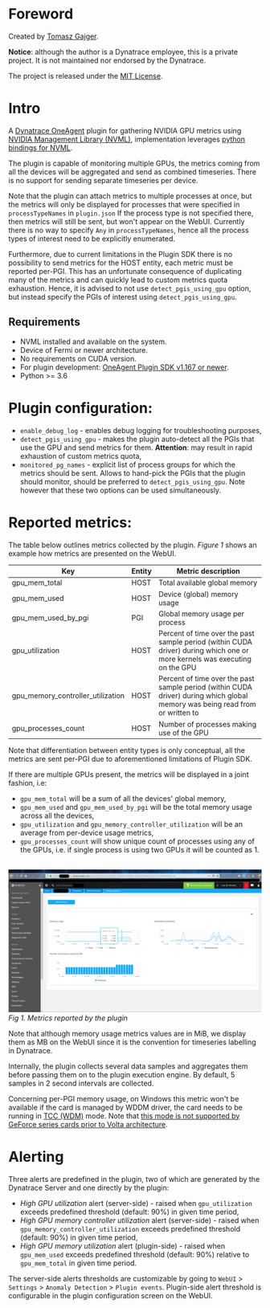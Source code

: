 # Foreword
Created by [Tomasz Gajger](https://github.com/tomix86).

**Notice**: although the author is a Dynatrace employee, this is a private project. It is not maintained nor endorsed by the Dynatrace.

The project is released under the [MIT License](LICENSE). 

# Intro

A [Dynatrace OneAgent](https://www.dynatrace.com/support/help/) plugin for gathering NVIDIA GPU metrics using [NVIDIA Management Library (NVML)](https://docs.nvidia.com/deploy/nvml-api/),
implementation leverages [python bindings for NVML](https://pypi.org/project/nvidia-ml-py3/).

The plugin is capable of monitoring multiple GPUs, the metrics coming from all the devices will be aggregated and send as combined timeseries.
There is no support for sending separate timeseries per device.

Note that the plugin can attach metrics to multiple processes at once, but the metrics will only be displayed for processes that were specified in `processTypeNames` in `plugin.json`
If the process type is not specified there, then metrics will still be sent, but won't appear on the WebUI.
Currently there is no way to specify `Any` in `processTypeNames`, hence all the process types of interest need to be explicitly enumerated.

Furthermore, due to current limitations in the Plugin SDK there is no possibility to send metrics for the HOST entity, each metric must be reported per-PGI.
This has an unfortunate consequence of duplicating many of the metrics and can quickly lead to custom metrics quota exhaustion.
Hence, it is advised to not use `detect_pgis_using_gpu` option, but instead specify the PGIs of interest using `detect_pgis_using_gpu`.


## Requirements
* NVML installed and available on the system.
* Device of Fermi or newer architecture.
* No requirements on CUDA version.
* For plugin development: [OneAgent Plugin SDK v1.167 or newer](https://dynatrace.github.io/plugin-sdk/index.html).
* Python >= 3.6

# Plugin configuration:
* `enable_debug_log` - enables debug logging for troubleshooting purposes,
* `detect_pgis_using_gpu` - makes the plugin auto-detect all the PGIs that use the GPU and send metrics for them.
**Attention**: may result in rapid exhaustion of custom metrics quota,
* `monitored_pg_names` - explicit list of process groups for which the metrics should be sent.
Allows to hand-pick the PGIs that the plugin should monitor, should be preferred to `detect_pgis_using_gpu`.
Note however that these two options can be used simultaneously. 

# Reported metrics:

The table below outlines metrics collected by the plugin. *Figure 1* shows an example how metrics are presented on the WebUI.

| Key                               | Entity | Metric description |
|-----------------------------------|--------|--------------------|
| gpu_mem_total                     | HOST   | Total available global memory |
| gpu_mem_used                      | HOST   | Device (global) memory usage |
| gpu_mem_used_by_pgi               | PGI    | Global memory usage per process |
| gpu_utilization                   | HOST   | Percent of time over the past sample period (within CUDA driver) during which one or more kernels was executing on the GPU |
| gpu_memory_controller_utilization | HOST   | Percent of time over the past sample period (within CUDA driver) during which global memory was being read from or written to |
| gpu_processes_count               | HOST   | Number of processes making use of the GPU |

Note that differentiation between entity types is only conceptual, all the metrics are sent per-PGI due to aforementioned limitations of Plugin SDK.

If there are multiple GPUs present, the metrics will be displayed in a joint fashion, i.e:
* `gpu_mem_total` will be a sum of all the devices' global memory,
* `gpu_mem_used` and `gpu_mem_used_by_pgi` will be the total memory usage across all the devices,
* `gpu_utilization` and `gpu_memory_controller_utilization` will be an average from per-device usage metrics,
* `gpu_processes_count` will show unique count of processes using any of the GPUs, i.e. if single process is using two GPUs it will be counted as 1.

\
![Metrics display](docs/gpu_metrics.png)
\
_Fig 1. Metrics reported by the plugin_

Note that although memory usage metrics values are in MiB, we display them as MB on the WebUI since it is the convention for timeseries labelling in Dynatrace.

Internally, the plugin collects several data samples and aggregates them before passing them on to the plugin execution engine.
By default, 5 samples in 2 second intervals are collected.

Concerning per-PGI memory usage, on Windows this metric won't be available if the card is managed by WDDM driver,
the card needs to be running in [TCC (WDM)](https://docs.nvidia.com/gameworks/content/developertools/desktop/nsight/tesla_compute_cluster.htm) mode.
Note that [this mode is not supported by GeForce series cards prior to Volta architecture](https://docs.nvidia.com/gameworks/index.html#developertools/desktop/nsight/system_requirements.htm%23Compute_Debugger_Support
).

# Alerting
Three alerts are predefined in the plugin, two of which are generated by the Dynatrace Server and one directly by the plugin:
* _High GPU utilization_ alert (server-side) - raised when `gpu_utilization` exceeds predefined threshold (default: 90%) in given time period,
* _High GPU memory controller utilization_ alert (server-side) -  raised when `gpu_memory_controller_utilization` exceeds predefined threshold (default: 90%) in given time period,
* _High GPU memory utilization_ alert (plugin-side) - raised when `gpu_mem_used` exceeds predefined threshold (default: 90%) relative to `gpu_mem_total` in given time period.

The server-side alerts thresholds are customizable by going to `WebUI` > `Settings` > `Anomaly Detection` > `Plugin events`.
Plugin-side alert threshold is configurable in the plugin configuration screen on the WebUI. 
